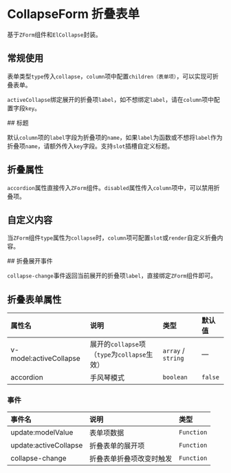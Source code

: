 # CollapseForm 折叠表单

基于`ZForm`组件和`ElCollapse`封装。

## 常规使用

表单类型`type`传入`collapse`，`column`项中配置`children（表单项）`，可以实现可折叠表单。

`activeCollapse`绑定展开的折叠项`label`，如不想绑定`label`，请在`column`项中配置字段`key`。

<preview path="../demo/form-collapse/normal.vue" />
## 标题

默认`column`项的`label`字段为折叠项的`name`，如果`label`为函数或不想将`label`作为折叠项`name`，请额外传入`key`字段。支持`slot`插槽自定义标题。

<preview path="../demo/form-collapse/label.vue" />

## 折叠属性

`accordion`属性直接传入`ZForm`组件。`disabled`属性传入`column`项中，可以禁用折叠项。

<preview path="../demo/form-collapse/collapse.vue" />

## 自定义内容

当`ZForm`组件`type`属性为`collapse`时，`column`项可配置`slot`或`render`自定义折叠内容。

<preview path="../demo/form-collapse/custom.vue" />
## 折叠展开事件

`collapse-change`事件返回当前展开的折叠项`label`，直接绑定`ZForm`组件即可。

<preview path="../demo/form-collapse/event.vue" />

## 折叠表单属性

| 属性名                 | 说明                                         | 类型               | 默认值  |
| :--------------------- | :------------------------------------------- | :----------------- | :------ |
| v-model:activeCollapse | 展开的`collapse`项（`type`为`collapse`生效） | `array` / `string` | —       |
| accordion              | 手风琴模式                                   | `boolean`          | `false` |

### 事件

| 事件名                | 说明                     | 类型       |
| :-------------------- | :----------------------- | :--------- |
| update:modelValue     | 表单项数据               | `Function` |
| update:activeCollapse | 折叠表单的展开项         | `Function` |
| collapse-change       | 折叠表单折叠项改变时触发 | `Function` |
